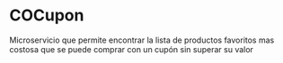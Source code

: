 # COCupon
Microservicio que permite encontrar la lista de productos favoritos mas costosa que se puede comprar con un cupón sin superar su valor
